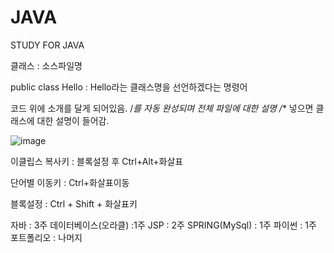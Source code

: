 # JAVA
STUDY FOR JAVA

클래스 : 소스파일명

public class Hello : Hello라는 클래스명을 선언하겠다는 명령어

코드 위에 소개를 달게 되어있음.
/*를 자동 완성되며 전체 파일에 대한 설명
/** 넣으면 클래스에 대한 설명이 들어감.

![image](https://github.com/user-attachments/assets/1eaccfc5-7ba2-48e6-84f2-92d635cb0cef)

이클립스 복사키 : 블록설정 후 Ctrl+Alt+화살표

단어별 이동키 : Ctrl+화살표이동

블록설정 : Ctrl + Shift + 화살표키

자바 : 3주
데이터베이스(오라클) :1주
JSP : 2주
SPRING(MySql) : 1주
파이썬 : 1주
포트폴리오 : 나머지
